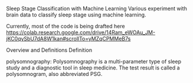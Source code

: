 Sleep Stage Classification with Machine Learning
Various experiment with brain data to classify sleep stage using machine learning.

Currently, most of the code is being drafted here https://colab.research.google.com/drive/14Ram_eWOAu_JM-jKC0qySbU7dA8W1kan#scrollTo=yMZqCPMMeB7s


Overview and Definitions
Definition

polysomnography: Polysomnography is a multi-parameter type of sleep study and a diagnostic tool in sleep medicine. The test result is called a polysomnogram, also abbreviated PSG.




